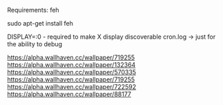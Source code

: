 Requirements:
feh

sudo apt-get install feh

DISPLAY=:0 - required to make X display discoverable
cron.log -> just for the ability to debug



https://alpha.wallhaven.cc/wallpaper/719255
https://alpha.wallhaven.cc/wallpaper/132364
https://alpha.wallhaven.cc/wallpaper/570335
https://alpha.wallhaven.cc/wallpaper/719255
https://alpha.wallhaven.cc/wallpaper/722592
https://alpha.wallhaven.cc/wallpaper/88177
